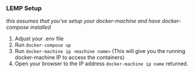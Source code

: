 ### LEMP Setup
_this assumes that you've setup your docker-machine and have docker-compose installed_

1. Adjust your .env file
2. Run ```docker-compose up```
3. Run ```docker-machine ip <machine name>``` (This will give you the running docker-machine IP to access the containers)
4. Open your browser to the IP address ```docker-machine ip name``` returned. 

